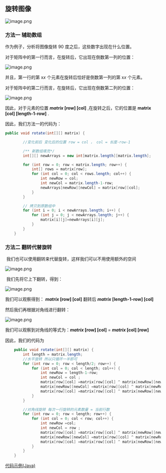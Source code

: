 ## 旋转图像
![image.png](https://pic.leetcode-cn.com/1657010320-cMYact-image.png)

### 方法一 辅助数组

作为例子，分析将图像旋转 90 度之后，这些数字出现在什么位置。

对于矩阵中的第一行而言，在旋转后，它出现在倒数第一列的位置：

![image.png](https://pic.leetcode-cn.com/1657072239-dRwywT-image.png)

并且，第一行的第 x*x* 个元素在旋转后恰好是倒数第一列的第 x*x* 个元素。

对于矩阵中的第二行而言，在旋转后，它出现在倒数第二列的位置：

![image.png](https://pic.leetcode-cn.com/1657072257-wctYiA-image.png)

因此，对于元素的位置  ***matrix* [row] [col]** ,在旋转之后，它的位置是   **matrix [col] [length-1-row]** .

因此，我们方法一的代码为：

```java
public void rotate(int[][] matrix) {

        //变化前后 变化后的位置 row = col ， col = 长度-row-1

        /** 新数组填充*/
        int[][] newArrays = new int[matrix.length][matrix.length];

        for (int row = 0; row < matrix.length; row++) {
            int[] rows = matrix[row];
            for (int col = 0; col < rows.length; col++) {
                int newRow = col;
                int newCol = matrix.length-1-row;
                newArrays[newRow][newCol] = matrix[row][col];
            }
        }

        // 拷贝到原数组中
        for (int i = 0; i < newArrays.length; i++) {
            for (int j = 0; j < newArrays.length; j++) {
                matrix[i][j]=newArrays[i][j];
            }
        }
    }
```



### 方法二 翻转代替旋转

​	我们也可以使用翻转来代替旋转，这样我们可以不用使用额外的空间

![image.png](https://pic.leetcode-cn.com/1657073204-SGuWcq-image.png)

​    我们先将它上下翻转，得到：

![image.png](https://pic.leetcode-cn.com/1657073319-DIfWKb-image.png)  

我们可以观察得到： ***matrix* [row] [col]**   翻转后  ***matrix* [length-1-row] [col]**

  然后我们再根据对角线进行翻转：

![image.png](https://pic.leetcode-cn.com/1657073336-UUslcc-image.png)

我们可以观察到对角线的等式为：***matrix* [row] [col]** = ***matrix* [col] [row]**

因此，我们的代码为

   

```java
    public void rotate(int[][] matrix) {
        int length = matrix.length;
        //水平旋转 所以只循环一半即可
        for (int row = 0; row < length/2; row++) {
            for (int col = 0; col < length; col++) {
                int newRow = length-1-row;
                int newCol = col ;
                matrix[row][col] =matrix[row][col] ^ matrix[newRow][newCol];
                matrix[newRow][newCol] =matrix[row][col] ^ matrix[newRow][newCol];
                matrix[row][col] =matrix[row][col] ^ matrix[newRow][newCol];
            }
        }

        //对角线旋转 每次一行旋转的元素数量 = 当前行数
        for (int row = 0; row < length; row++) {
            for (int col = 0; col < row; col++) {
                int newRow =col;
                int newCol = row ;
                matrix[row][col] =matrix[row][col] ^ matrix[newRow][newCol];
                matrix[newRow][newCol] =matrix[row][col] ^ matrix[newRow][newCol];
                matrix[row][col] =matrix[row][col] ^ matrix[newRow][newCol];
            }
        }
    }
```



[代码示例(Java)](./Solution48.java)